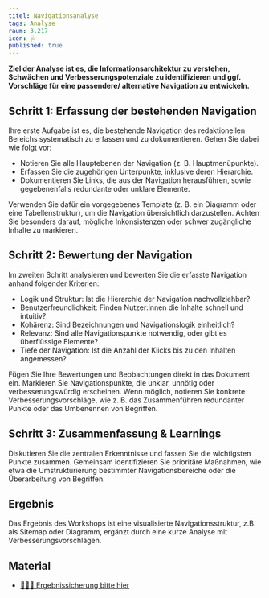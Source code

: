 ```yaml
---
titel: Navigationsanalyse
tags: Analyse
raum: 3.217
icon: 🩺
published: true
---
```





**Ziel der Analyse ist es, die Informationsarchitektur zu verstehen, Schwächen und Verbesserungspotenziale zu identifizieren und ggf. Vorschläge für eine passendere/ alternative Navigation zu entwickeln.**



<div class="is-medium">

## Schritt 1: Erfassung der bestehenden Navigation

Ihre erste Aufgabe ist es, die bestehende Navigation des redaktionellen Bereichs systematisch zu erfassen und zu dokumentieren. Gehen Sie dabei wie folgt vor:
- Notieren Sie alle Hauptebenen der Navigation (z. B. Hauptmenüpunkte).
- Erfassen Sie die zugehörigen Unterpunkte, inklusive deren Hierarchie.
- Dokumentieren Sie Links, die aus der Navigation herausführen, sowie gegebenenfalls redundante oder unklare Elemente.

Verwenden Sie dafür ein vorgegebenes Template (z. B. ein Diagramm oder eine Tabellenstruktur), um die Navigation übersichtlich darzustellen. Achten Sie besonders darauf, mögliche Inkonsistenzen oder schwer zugängliche Inhalte zu markieren.


## Schritt 2: Bewertung der Navigation

Im zweiten Schritt analysieren und bewerten Sie die erfasste Navigation anhand folgender Kriterien:
- Logik und Struktur: Ist die Hierarchie der Navigation nachvollziehbar?
- Benutzerfreundlichkeit: Finden Nutzer:innen die Inhalte schnell und intuitiv?
- Kohärenz: Sind Bezeichnungen und Navigationslogik einheitlich?
- Relevanz: Sind alle Navigationspunkte notwendig, oder gibt es überflüssige Elemente?
- Tiefe der Navigation: Ist die Anzahl der Klicks bis zu den Inhalten angemessen?

Fügen Sie Ihre Bewertungen und Beobachtungen direkt in das Dokument ein. Markieren Sie Navigationspunkte, die unklar, unnötig oder verbesserungswürdig erscheinen. Wenn möglich, notieren Sie konkrete Verbesserungsvorschläge, wie z. B. das Zusammenführen redundanter Punkte oder das Umbenennen von Begriffen.


## Schritt 3: Zusammenfassung & Learnings

Diskutieren Sie die zentralen Erkenntnisse und fassen Sie die wichtigsten Punkte zusammen. Gemeinsam identifizieren Sie prioritäre Maßnahmen, wie etwa die Umstrukturierung bestimmter Navigationsbereiche oder die Überarbeitung von Begriffen.

## Ergebnis

Das Ergebnis des Workshops ist eine visualisierte Navigationsstruktur, z.B. als Sitemap oder Diagramm, ergänzt durch eine kurze Analyse mit Verbesserungsvorschlägen.

## Material

- [🧑🏽‍🏫 Ergebnissicherung bitte hier](https://miro.com/app/board/uXjVL53RuTs=/?share_link_id=933064673136)


</div>










